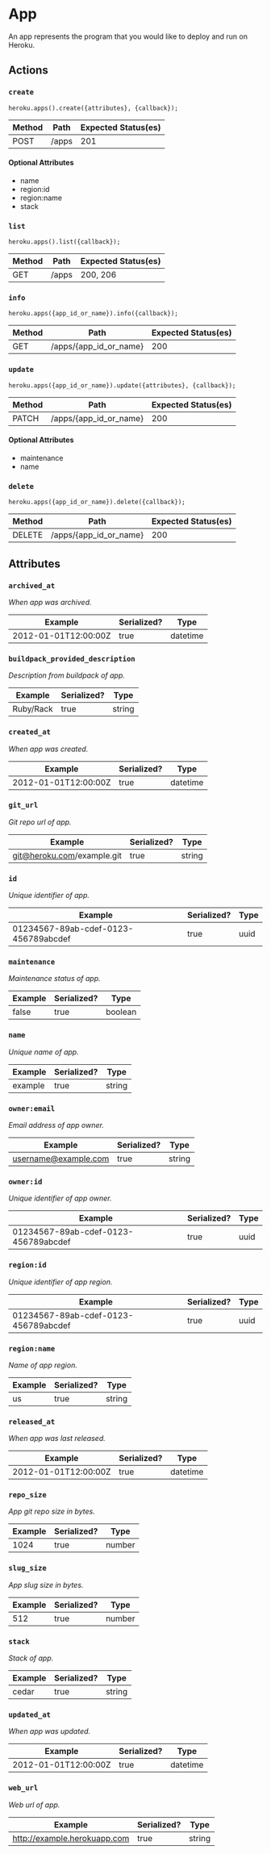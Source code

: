 # App

An app represents the program that you would like to deploy and run on Heroku.

## Actions

### `create`

`heroku.apps().create({attributes}, {callback});`

Method | Path | Expected Status(es)
--- | --- | ---
POST | /apps | 201

#### Optional Attributes

- name
- region:id
- region:name
- stack


### `list`

`heroku.apps().list({callback});`

Method | Path | Expected Status(es)
--- | --- | ---
GET | /apps | 200, 206

### `info`

`heroku.apps({app_id_or_name}).info({callback});`

Method | Path | Expected Status(es)
--- | --- | ---
GET | /apps/{app_id_or_name} | 200

### `update`

`heroku.apps({app_id_or_name}).update({attributes}, {callback});`

Method | Path | Expected Status(es)
--- | --- | ---
PATCH | /apps/{app_id_or_name} | 200

#### Optional Attributes

- maintenance
- name


### `delete`

`heroku.apps({app_id_or_name}).delete({callback});`

Method | Path | Expected Status(es)
--- | --- | ---
DELETE | /apps/{app_id_or_name} | 200

## Attributes

### `archived_at`

*When app was archived.*

Example | Serialized? | Type
--- | --- | ---
2012-01-01T12:00:00Z | true | datetime

### `buildpack_provided_description`

*Description from buildpack of app.*

Example | Serialized? | Type
--- | --- | ---
Ruby/Rack | true | string

### `created_at`

*When app was created.*

Example | Serialized? | Type
--- | --- | ---
2012-01-01T12:00:00Z | true | datetime

### `git_url`

*Git repo url of app.*

Example | Serialized? | Type
--- | --- | ---
git@heroku.com/example.git | true | string

### `id`

*Unique identifier of app.*

Example | Serialized? | Type
--- | --- | ---
01234567-89ab-cdef-0123-456789abcdef | true | uuid

### `maintenance`

*Maintenance status of app.*

Example | Serialized? | Type
--- | --- | ---
false | true | boolean

### `name`

*Unique name of app.*

Example | Serialized? | Type
--- | --- | ---
example | true | string

### `owner:email`

*Email address of app owner.*

Example | Serialized? | Type
--- | --- | ---
username@example.com | true | string

### `owner:id`

*Unique identifier of app owner.*

Example | Serialized? | Type
--- | --- | ---
01234567-89ab-cdef-0123-456789abcdef | true | uuid

### `region:id`

*Unique identifier of app region.*

Example | Serialized? | Type
--- | --- | ---
01234567-89ab-cdef-0123-456789abcdef | true | uuid

### `region:name`

*Name of app region.*

Example | Serialized? | Type
--- | --- | ---
us | true | string

### `released_at`

*When app was last released.*

Example | Serialized? | Type
--- | --- | ---
2012-01-01T12:00:00Z | true | datetime

### `repo_size`

*App git repo size in bytes.*

Example | Serialized? | Type
--- | --- | ---
1024 | true | number

### `slug_size`

*App slug size in bytes.*

Example | Serialized? | Type
--- | --- | ---
512 | true | number

### `stack`

*Stack of app.*

Example | Serialized? | Type
--- | --- | ---
cedar | true | string

### `updated_at`

*When app was updated.*

Example | Serialized? | Type
--- | --- | ---
2012-01-01T12:00:00Z | true | datetime

### `web_url`

*Web url of app.*

Example | Serialized? | Type
--- | --- | ---
http://example.herokuapp.com | true | string

